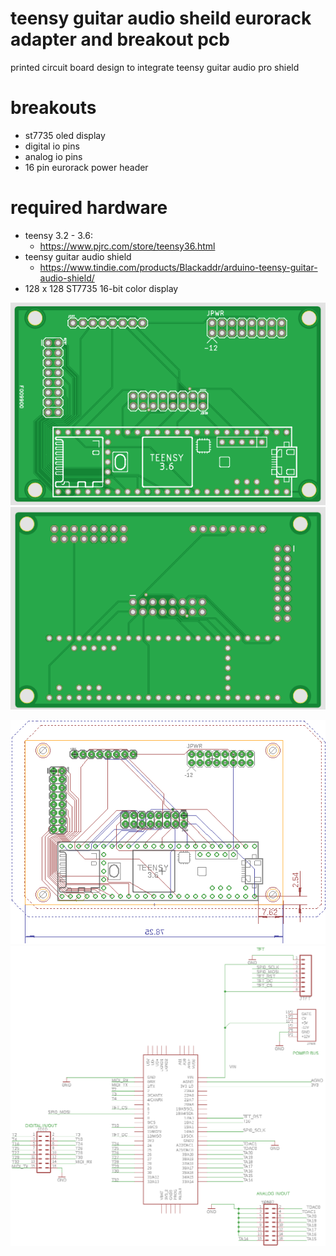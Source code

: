 # teensy guitar audio sheild eurorack adapter and breakout pcb
printed circuit board design to integrate teensy guitar audio pro shield

# breakouts 
* st7735 oled display 
* digital io pins
* analog io pins
* 16 pin eurorack power header

# required hardware
* teensy 3.2 - 3.6: 
  * https://www.pjrc.com/store/teensy36.html
* teensy guitar audio shield 
  * https://www.tindie.com/products/Blackaddr/arduino-teensy-guitar-audio-shield/
* 128 x 128 ST7735 16-bit color display

![pcb top](https://github.com/newdigate/teensy-baguitar-pcb/raw/master/images/teensy-baguitar-breaout-pcb-top.png "pcb top")
![pcb bottom](https://github.com/newdigate/teensy-baguitar-pcb/raw/master/images/teensy-baguitar-breakout-pcb-bottom.png "pcb bottom")

![pcb](https://github.com/newdigate/teensy-baguitar-pcb/raw/master/images/teensy-baguitar-pcb-board.png "pcb")
![schematic](https://github.com/newdigate/teensy-baguitar-pcb/raw/master/images/teensy-baguitar-pcb-schematic.png "schematic")



